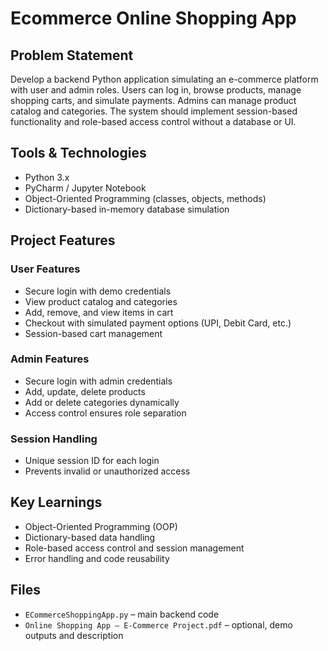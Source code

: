 # Ecommerce Online Shopping App

## Problem Statement
Develop a backend Python application simulating an e-commerce platform with user and admin roles. Users can log in, browse products, manage shopping carts, and simulate payments. Admins can manage product catalog and categories. The system should implement session-based functionality and role-based access control without a database or UI.

## Tools & Technologies
- Python 3.x
- PyCharm / Jupyter Notebook
- Object-Oriented Programming (classes, objects, methods)
- Dictionary-based in-memory database simulation

## Project Features

### User Features
- Secure login with demo credentials
- View product catalog and categories
- Add, remove, and view items in cart
- Checkout with simulated payment options (UPI, Debit Card, etc.)
- Session-based cart management

### Admin Features
- Secure login with admin credentials
- Add, update, delete products
- Add or delete categories dynamically
- Access control ensures role separation

### Session Handling
- Unique session ID for each login
- Prevents invalid or unauthorized access

## Key Learnings
- Object-Oriented Programming (OOP)  
- Dictionary-based data handling  
- Role-based access control and session management  
- Error handling and code reusability

## Files
- `ECommerceShoppingApp.py` – main backend code  
- `Online Shopping App – E-Commerce Project.pdf` – optional, demo outputs and description


